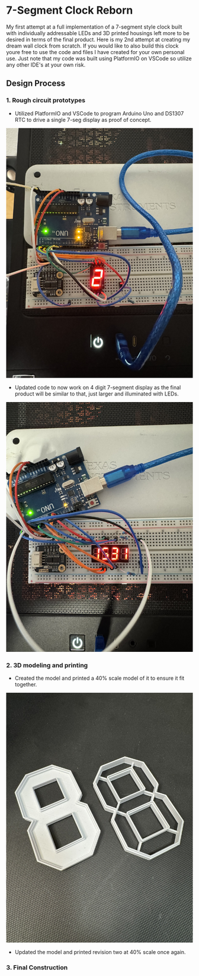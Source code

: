# 7-Segment Clock Reborn
My first attempt at a full implementation of a 7-segment style clock built with individually addressable LEDs and 3D printed housings left more to be desired in terms of the final product. Here is my 2nd attempt at creating my dream wall clock from scratch. If you would like to also build this clock youre free to use the code and files I have created for your own personal use. Just note that my code was built using PlatformIO on VSCode so utilize any other IDE's at your own risk. 

## Design Process
### 1. Rough circuit prototypes
- Utilized PlatformIO and VSCode to program Arduino Uno and DS1307 RTC to drive a single 7-seg display as proof of concept.

![Photo of seconds on single 7-seg display](https://github.com/Chompinz/7_Segment_Clock_Reborn/blob/main/.photos/IMG_8383.JPEG?raw=true)
- Updated code to now work on 4 digit 7-segment display as the final product will be similar to that, just larger and illuminated with LEDs.
   
![Photo of hours and minutes on 4 digit 7-seg display](https://github.com/Chompinz/7_Segment_Clock_Reborn/blob/main/.photos/IMG_8385.JPEG?raw=true)
### 2. 3D modeling and printing
- Created the model and printed a 40% scale model of it to ensure it fit together.
  
![Photo of 1st revision 40% model](https://github.com/Chompinz/7_Segment_Clock_Reborn/blob/main/.photos/IMG_8391.JPEG?raw=true)
- Updated the model and printed revision two at 40% scale once again.  

### 3. Final Construction 
